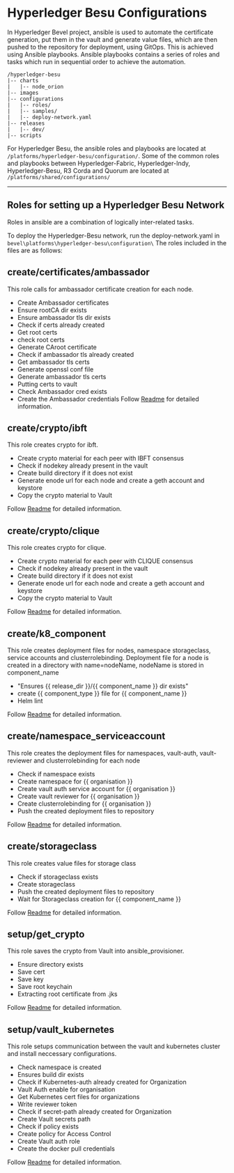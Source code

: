 [//]: # (##############################################################################################)
[//]: # (Copyright Accenture. All Rights Reserved.)
[//]: # (SPDX-License-Identifier: Apache-2.0)
[//]: # (##############################################################################################)

# Hyperledger Besu Configurations

In Hyperledger Bevel project, ansible is used to automate the certificate generation, put them in the vault and generate value files, which are then pushed to the repository for deployment, using GitOps. This is achieved using Ansible playbooks.
Ansible playbooks contains a series of roles and tasks which run in sequential order to achieve the automation.

```
/hyperledger-besu
|-- charts
|   |-- node_orion
|-- images
|-- configurations
|   |-- roles/
|   |-- samples/
|   |-- deploy-network.yaml
|-- releases
|   |-- dev/
|-- scripts
```

For Hyperledger Besu, the ansible roles and playbooks are located at `/platforms/hyperledger-besu/configuration/`. Some of the common roles and playbooks between Hyperledger-Fabric, Hyperledger-Indy, Hyperledger-Besu, R3 Corda and Quorum are located at `/platforms/shared/configurations/`

-------------

## Roles for setting up a Hyperledger Besu Network

Roles in ansible are a combination of logically inter-related tasks.

To deploy the Hyperledger-Besu network, run the deploy-network.yaml in `bevel\platforms\hyperledger-besu\configuration\`
The roles included in the files are as follows:

## **create/certificates/ambassador**

This role calls for ambassador certificate creation for each node.
* Create Ambassador certificates
* Ensure rootCA dir exists
* Ensure ambassador tls dir exists
* Check if certs already created
* Get root certs
* check root certs
* Generate CAroot certificate
* Check if ambassador tls already created
* Get ambassador tls certs
* Generate openssl conf file
* Generate ambassador tls certs
* Putting certs to vault
* Check Ambassador cred exists
* Create the Ambassador credentials
Follow [Readme](https://github.com/hyperledger/bevel/tree/main/platforms/hyperledger-besu/configuration/roles/create/certificates/ambassador) for detailed information.

## **create/crypto/ibft**

This role creates crypto for ibft.
* Create crypto material for each peer with IBFT consensus
* Check if nodekey already present in the vault
* Create build directory if it does not exist
* Generate enode url for each node and create a geth account and keystore
* Copy the crypto material to Vault

Follow [Readme](https://github.com/hyperledger/bevel/tree/main/platforms/hyperledger-besu/configuration/roles/create/crypto/ibft) for detailed information.

## **create/crypto/clique**

This role creates crypto for clique.
* Create crypto material for each peer with CLIQUE consensus
* Check if nodekey already present in the vault
* Create build directory if it does not exist
* Generate enode url for each node and create a geth account and keystore
* Copy the crypto material to Vault

Follow [Readme](https://github.com/hyperledger/bevel/blob/main/platforms/hyperledger-besu/configuration/roles/create/crypto/clique) for detailed information.

## **create/k8_component**

This role creates deployment files for nodes, namespace storageclass, service accounts and clusterrolebinding. Deployment file for a node is created in a directory with name=nodeName, nodeName is stored in component_name
* "Ensures {{ release_dir }}/{{ component_name }} dir exists"
* create {{ component_type }} file for {{ component_name }}
* Helm lint

Follow [Readme](https://github.com/hyperledger/bevel/tree/main/platforms/hyperledger-besu/configuration/roles/create/k8_component) for detailed information.

## **create/namespace_serviceaccount**

This role creates the deployment files for namespaces, vault-auth, vault-reviewer and clusterrolebinding for each node
* Check if namespace exists
* Create namespace for {{ organisation }}
* Create vault auth service account for {{ organisation }}
* Create vault reviewer for {{ organisation }}
* Create clusterrolebinding for {{ organisation }}
* Push the created deployment files to repository

Follow [Readme](https://github.com/hyperledger/bevel/tree/main/platforms/hyperledger-besu/configuration/roles/create/namespace_serviceaccount) for detailed information.

## **create/storageclass**

This role creates value files for storage class
* Check if storageclass exists
* Create storageclass
* Push the created deployment files to repository
* Wait for Storageclass creation for {{ component_name }}

Follow [Readme](https://github.com/hyperledger/bevel/tree/main/platforms/hyperledger-besu/configuration/roles/create/storageclass) for detailed information.

## **setup/get_crypto**

This role saves the crypto from Vault into ansible_provisioner.
* Ensure directory exists
* Save cert
* Save key
* Save root keychain
* Extracting root certificate from .jks

Follow [Readme](https://github.com/hyperledger/bevel/tree/main/platforms/hyperledger-besu/configuration/roles/setup/get_crypto) for detailed information.


## **setup/vault_kubernetes**

This role setups communication between the vault and kubernetes cluster and install neccessary configurations.

* Check namespace is created
* Ensures build dir exists
* Check if Kubernetes-auth already created for Organization
* Vault Auth enable for organisation
* Get Kubernetes cert files for organizations
* Write reviewer token
* Check if secret-path already created for Organization
* Create Vault secrets path
* Check if policy exists
* Create policy for Access Control
* Create Vault auth role
* Create the docker pull credentials

Follow [Readme](https://github.com/hyperledger/bevel/tree/main/platforms/hyperledger-besu/configuration/roles/setup/vault_kubernetes) for detailed information.
